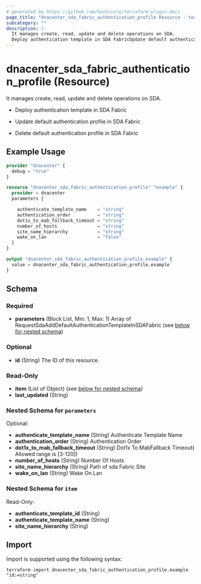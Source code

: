 ```yaml
---
# generated by https://github.com/hashicorp/terraform-plugin-docs
page_title: "dnacenter_sda_fabric_authentication_profile Resource - terraform-provider-dnacenter"
subcategory: ""
description: |-
  It manages create, read, update and delete operations on SDA.
  Deploy authentication template in SDA FabricUpdate default authentication profile in SDA FabricDelete default authentication profile in SDA Fabric
---
```


# dnacenter_sda_fabric_authentication_profile (Resource)

It manages create, read, update and delete operations on SDA.

- Deploy authentication template in SDA Fabric

- Update default authentication profile in SDA Fabric

- Delete default authentication profile in SDA Fabric

## Example Usage

```terraform
provider "dnacenter" {
  debug = "true"
}

resource "dnacenter_sda_fabric_authentication_profile" "example" {
  provider = dnacenter
  parameters {

    authenticate_template_name    = "string"
    authentication_order          = "string"
    dot1x_to_mab_fallback_timeout = "string"
    number_of_hosts               = "string"
    site_name_hierarchy           = "string"
    wake_on_lan                   = "false"
  }
}

output "dnacenter_sda_fabric_authentication_profile_example" {
  value = dnacenter_sda_fabric_authentication_profile.example
}
```

<!-- schema generated by tfplugindocs -->
## Schema

### Required

- **parameters** (Block List, Min: 1, Max: 1) Array of RequestSdaAddDefaultAuthenticationTemplateInSDAFabric (see [below for nested schema](#nestedblock--parameters))

### Optional

- **id** (String) The ID of this resource.

### Read-Only

- **item** (List of Object) (see [below for nested schema](#nestedatt--item))
- **last_updated** (String)

<a id="nestedblock--parameters"></a>
### Nested Schema for `parameters`

Optional:

- **authenticate_template_name** (String) Authenticate Template Name
- **authentication_order** (String) Authentication Order
- **dot1x_to_mab_fallback_timeout** (String) Dot1x To MabFallback Timeout( Allowed range is [3-120])
- **number_of_hosts** (String) Number Of Hosts
- **site_name_hierarchy** (String) Path of sda Fabric Site
- **wake_on_lan** (String) Wake On Lan


<a id="nestedatt--item"></a>
### Nested Schema for `item`

Read-Only:

- **authenticate_template_id** (String)
- **authenticate_template_name** (String)
- **site_name_hierarchy** (String)

## Import

Import is supported using the following syntax:

```shell
terraform import dnacenter_sda_fabric_authentication_profile.example "id:=string"
```
